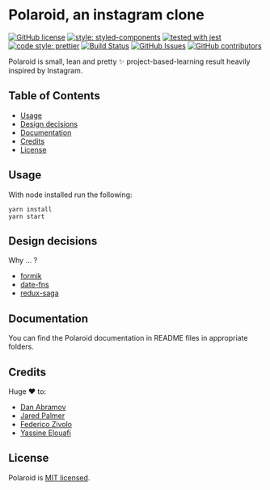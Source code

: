 # Polaroid, an instagram clone

[![GitHub license](https://img.shields.io/badge/license-MIT-blue.svg)](https://github.com/facebook/react/blob/master/LICENSE)
[![style: styled-components](https://img.shields.io/badge/style-%F0%9F%92%85%20styled--components-orange.svg?colorB=daa357&colorA=db748e)](https://github.com/styled-components/styled-components)
[![tested with jest](https://img.shields.io/badge/tested_with-jest-99424f.svg)](https://github.com/facebook/jest)
[![code style: prettier](https://img.shields.io/badge/code_style-prettier-ff69b4.svg)](https://github.com/prettier/prettier)
[![Build Status](https://travis-ci.org/malcodeman/polaroid-client.svg?branch=master)](https://travis-ci.org/malcodeman/polaroid-client)
[![GitHub Issues](https://img.shields.io/github/issues/malcodeman/polaroid-client.svg)](https://github.com/malcodeman/polaroid-client/issues)
[![GitHub contributors](https://img.shields.io/github/contributors/malcodeman/polaroid-client.svg)](https://github.com/malcodeman/polaroid-client)

Polaroid is small, lean and pretty ✨ project-based-learning result heavily inspired by Instagram.

## Table of Contents
- [Usage](#usage)
- [Design decisions](#design-decisions)
- [Documentation](#documentation)
- [Credits](#credits)
- [License](#license)

## Usage

With node installed run the following:

```
yarn install
yarn start
```

## Design decisions

Why ... ?

* [formik](https://github.com/reduxjs/redux/issues/1287#issuecomment-175351978)
* [date-fns](https://github.com/date-fns/date-fns/issues/275#issuecomment-264934189)
* [redux-saga](https://stackoverflow.com/questions/34930735/pros-cons-of-using-redux-saga-with-es6-generators-vs-redux-thunk-with-es2017-asy/34933395#34933395)

## Documentation

You can find the Polaroid documentation in README files in appropriate folders.

## Credits

Huge ❤️ to:

* [Dan Abramov](https://github.com/gaearon)
* [Jared Palmer](https://github.com/jaredpalmer)
* [Federico Zivolo](https://github.com/FezVrasta)
* [Yassine Elouafi](https://github.com/yelouafi)


## License

Polaroid is [MIT licensed](./LICENSE).
